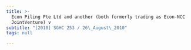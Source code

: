 ```yaml
---
title: >-
  Econ Piling Pte Ltd and another (both formerly trading as Econ-NCC
  JointVenture) v
subtitle: "[2010] SGHC 253 / 26\_August\_2010"
tags: null

---
```



